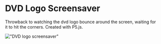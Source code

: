 # DVD Logo Screensaver

Throwback to watching the dvd logo bounce around the screen, waiting for it to hit the corners. Created with P5.js.

!["DVD logo screensaver"]()